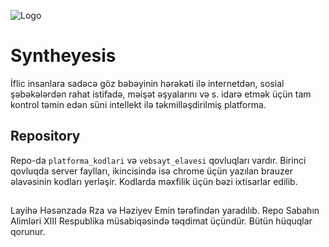 
![Logo]([https://github.com/EminHaziyev/final/blob/main/vebsayt_elavesi/veb-sayt%20%C9%99lav%C9%99si/logo/128.png?raw=true](https://github.com/EminHaziyev/final/blob/main/vebsayt_elavesi/logo/128.png?raw=true))


# Syntheyesis

İflic insanlara sadəcə göz bəbəyinin hərəkəti ilə internetdən, sosial şəbəkələrdən rahat istifadə, məişət əşyalarını və s. idarə etmək üçün tam kontrol təmin edən süni intellekt ilə təkmilləşdirilmiş platforma.



## Repository
Repo-da `platforma_kodlari` və `vebsayt_elavesi` qovluqları vardır. Birinci qovluqda server faylları, ikincisində isə chrome üçün yazılan brauzer əlavəsinin kodları yerləşir. Kodlarda məxfilik üçün bəzi ixtisarlar edilib.






##

Layihə Həsənzadə Rza və Həziyev Emin tərəfindən yaradılıb. Repo Sabahın Alimləri XIII Respublika müsabiqəsində təqdimat üçündür. Bütün hüquqlar qorunur.

